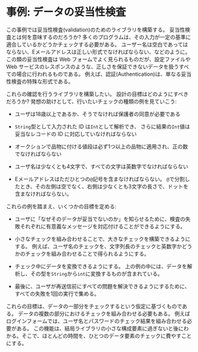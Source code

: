 # 事例: データの妥当性検査

この事例では妥当性検査(validation)のためのライブラリを構築する。
妥当性検査とは何を意味するのだろうか?
多くのプログラムは、その入力が一定の基準に適合しているかどうかチェックする必要がある。
ユーザー名は空白であってはならない、Eメールアドレスは正しい形式でなければならない、などのように。
この類の妥当性検査は Web フォームでよく見られるものだが、設定ファイルや Web サービスのレスポンスのような、正しさを保証できないデータを扱うすべての場合に行われるものである。
例えば、認証(Authentication)は、単なる妥当性検査の特殊な形式である。

これらの確認を行うライブラリを構築したい。
設計の目標はどのようにすべきだろうか?
発想の助けとして、行いたいチェックの種類の例を見ていこう:

- ユーザは18歳以上であるか、そうでなければ保護者の同意が必要である

- `String`型として入力された ID は`Int`として解析でき、
  さらに結果の`Int`値は妥当なレコードの ID に対応していなければならない

- オークションで品物に付ける値段は必ず1つ以上の品物に適用され、正の数でなければならない

- ユーザ名は少なくとも4文字で、すべての文字は英数字でなければならない

- Eメールアドレスはただひとつの`@`記号を含まなければならない。
  `@`で分割したとき、その左側は空でなく、右側は少なくとも3文字の長さで、ドットを含まなければならない。

これらの例を踏まえ、いくつかの目標を定める:

- ユーザに「なぜそのデータが妥当でないのか」を知らせるために、検査の失敗それぞれに有意義なメッセージを対応付けることができるようにする。

- 小さなチェックを組み合わせることで、大きなチェックを構築できるようにする。
  例えば、ユーザ名のチェックを、文字列長のチェックと英数字かどうかのチェックを組み合わせることで得られるようにする。

- チェック中にデータを変換できるようにする。
  上の例の中には、データを解析し、その型を`String`から`int`に変換するものが含まれている。

- 最後に、ユーザが再送信前にすべての問題を解決できるようにするために、すべての失敗を1回の実行で集める。

これらの目標は、データの一部分をチェックするという仮定に基づくものである。
データの複数の部分におけるチェックを組み合わせる必要もある。
例えばログインフォームでは、ユーザ名とパスワードのチェック結果を組み合わせる必要がある。
この機能は、結局ライブラリの小さな構成要素に過ぎないと後にわかる。そこで、ほとんどの時間を、ひとつのデータ要素のチェックに費やすことにする。

